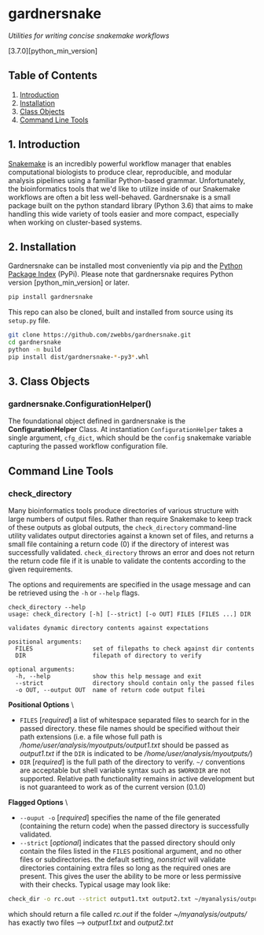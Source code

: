 # gardnersnake
_Utilities for writing concise snakemake workflows_

[3.7.0][python_min_version]

## Table of Contents

1. [Introduction](#introduction)
2. [Installation](#installation)
3. [Class Objects](#class_objects)  
4. [Command Line Tools](#commandline_tools)


## <a name="introduction"></a> 1. Introduction
[Snakemake](https://snakemake.readthedocs.io/en/stable/) is an incredibly powerful workflow manager that enables computational biologists to produce clear, reproducible, and modular analysis pipelines using a familiar Python-based grammar. 
Unfortunately, the bioinformatics tools that we'd like to utilize inside of our Snakemake workflows are often a bit less well-behaved. 
Gardnersnake is a small package built on the python standard library (Python 3.6) that aims to make handling this wide variety of tools easier and more compact, especially when working on cluster-based systems. 

## <a name="installation"></a> 2. Installation

Gardnersnake can be installed most conveniently via pip and the [Python Package Index](https://pypi.org/project/gardnersnake/) (PyPi). Please note that gardnersnake requires Python version [python_min_version] or later.

```bash
pip install gardnersnake
```

This repo can also be cloned, built and installed from source using its `setup.py` file.

```bash
git clone https://github.com/zwebbs/gardnersnake.git
cd gardnersnake
python -m build
pip install dist/gardnersnake-*-py3*.whl
```

## <a name="class_objects"></a> 3. Class Objects
### gardnersnake.ConfigurationHelper()
The foundational object defined in gardnersnake is the __ConfigurationHelper__ Class. At instantiation `ConfigurationHelper` takes a single argument, `cfg_dict`, which should be the `config` snakemake variable capturing the passed workflow configuration file. 




## <a name="commandline_tools"> </a> Command Line Tools
### check_directory

Many bioinformatics tools produce directories of various structure with large numbers of output files. Rather than require Snakemake to keep track of these outputs as global outputs, the `check_directory` command-line utility validates output directories against a known set of files, and returns a small file containing a return code (0) if the directory of interest was successfully validated. `check_directory` throws an error and does not return the return code file if it is unable to validate the contents according to the given requirements.

The options and requirements are specified in the usage message and can be retrieved using the `-h` or `--help` flags.

```
check_directory --help
usage: check_directory [-h] [--strict] [-o OUT] FILES [FILES ...] DIR

validates dynamic directory contents against expectations

positional arguments:
  FILES                 set of filepaths to check against dir contents
  DIR                   filepath of directory to verify

optional arguments:
  -h, --help            show this help message and exit
  --strict              directory should contain only the passed files
  -o OUT, --output OUT  name of return code output filei
```

__Positional Options__ \

* `FILES` [_required_] a list of whitespace separated files to search for in the passed directory. these file names should be specified without their path extensions (i.e. a file whose full path is _/home/user/analysis/myoutputs/output1.txt_ should be passed as _output1.txt_ if the `DIR` is indicated to be _/home/user/analysis/myoutputs/_)
* `DIR` [_required_] is the full path of the directory to verify. `~/` conventions are acceptable but shell variable syntax such as `$WORKDIR` are not supported. Relative path functionality remains in active development but is not guaranteed to work as of the current version (0.1.0)

__Flagged Options__ \

* `--ouput -o` [_required_] specifies the name of the file generated (containing the return code) when the passed directory is successfully validated.
* `--strict` [_optional_] indicates that the passed directory should only contain the files listed in the `FILES` positional argument, and no other files or subdirectories. the default setting, _nonstrict_ will validate directories containing extra files so long as the required ones are present. This gives the user the ability to be more or less permissive with their checks. 
Typical usage may look like:


```bash
check_dir -o rc.out --strict output1.txt output2.txt ~/myanalysis/outputs/
```

which should return a file called _rc.out_ if the folder _~/myanalysis/outputs/_ has exactly two files --> _output1.txt_ and _output2.txt_


